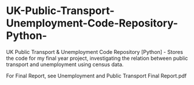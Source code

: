 # UK-Public-Transport-Unemployment-Code-Repository-Python-
UK Public Transport &amp; Unemployment Code Repository [Python] - Stores the code for my final year project, investigating the relation between public transport and unemployment using census data.


For Final Report, see Unemployment and Public Transport Final Report.pdf
